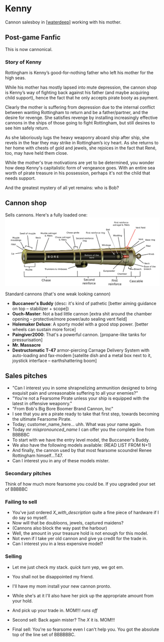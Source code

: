 # Kenny
Cannon salesboy in [[waterdeep]] working with his mother.

## Post-game Fanfic
This is now cannonical.

### Story of Kenny
Rottingham is Kenny’s good-for-nothing father who left his mother for the high seas.

While his mother has mostly lapsed into mute depression, the cannon shop is Kenny’s way of fighting back against his father (and maybe acquiring child support), hence the fact that he only accepts pirate booty as payment.

Clearly the mother is suffering from depression due to the internal conflict between wanting Rottingham to return and be a father/partner, and the desire for revenge. She satisfies revenge by installing increasingly effective cannons in the ships of those going to fight Rottingham, but still desires to see him safely return.

As she laboriously lugs the heavy weaponry aboard ship after ship, she revels in the fear they may strike in Rottingham’s icy heart.  As she returns to her home with chests of gold and jewels, she rejoices in the fact that René, too, may have held them close.

While the mother's true motivations are yet to be determined, you wonder how deep Kenny's capitalistic form of vengeance goes. With an entire sea worth of pirate treasure in his possession, perhaps it's not the child that needs support.

And the greatest mystery of all yet remains: who is Bob?

## Cannon shop
Sells cannons. Here's a fully loaded one:
![](../seaofbones/artemis-cannon.png)

Standard cannons (that's one weak looking cannon)

- **Buccaneer's Buddy** (desc: it's kind of pathetic [better aiming guidance on top – stabilizer + scope])
- **Ouch-Master**: Not a bad little cannon [extra shit around the chamber opening – protective/more power/auto sealing vent field]
- **Holemaker Deluxe**: A sporty model with a good stop power. [better wheels can sustain more force]
- **Paingiver2000**: That's a powerful cannon. [propane-like tanks for pressurisation]
- **Mr. Massacre**
- **Destructomatic T-47** armor-piercing Carnage Delivery System with auto-loading and fax-modem [satelite dish and a metal box next to it, joystick interface – earthshattering boom]

## Sales pitches
- "Can I interest you in some shrapnelizing ammunition designed to bring exquisit pain and unreasonable suffering to all your enemies?"
- "You're not a Fearsome Pirate unless your ship is equipped with the latest in offensive weaponry."
- "From Bob's Big Bore Boomer Brand Cannon, Inc"
- I see that you are a pirate ready to take that first step, towards becoming the ultimate Fearsome Pirate.
- Today; customer_name_here... uhh. What was your name again.
- Today mr _mispronounced_name_ I can offer you the complete line from BBBBBC
- To start with we have the entry level model, the Buccaneer's Buddy.
- We also have the following models available: (READ LIST FROM N+1)
- And finally, the cannon used by that most fearsome scoundrel Renee Rottingham himself...T47.
- Can I interest you in any of these models mister.

### Secondary pitches
Think of how much more fearsome you could be. If you upgraded your set of BBBBBC

### Failing to sell
- You've just ordered _X_with_description_ quite a fine piece of hardware if I do say so myself.
- Now will that be doubloons, jewels, captured maidens?
- (Cannons also block the way past the harbour)
- Well, the amount in your treasure hold is not enough for this model.
- Not even if I take yer old cannon and give ya credit for the trade in.
- Can I interest you in a less expensive model?

### Selling
- Let me just check my stack. *quick turn* yep, we got em.
- You shall not be disappointed my friend.
- I'll have my mom install your new cannon pronto.
- While she's at it I'll also have her pick up the appropriate amount from your hold.
- And pick up your trade in. MOM!!! *runs off*

- Second sell: Back again mister? The _X_ it is. MOM!!!
- Final sell: You're so fearsome even I can't help you. You got the absolute top of the line set of BBBBBBC.

[//begin]: # "Autogenerated link references for markdown compatibility"
[waterdeep]: ../waterdeep/waterdeep "Waterdeep"
[//end]: # "Autogenerated link references"
